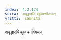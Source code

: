 ```yaml
---
index:  4.2.124
sutra:  अवृद्धादपि बहुवचनविषयात्
vritti:  samhita 
---
```


अवृद्धादपि बहुवचनविषयात्

